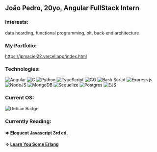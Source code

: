 ## João Pedro, 20yo, Angular FullStack Intern

### interests:
data hoarding, functional programming, plt, back-end architecture

### My Portfolio:
https://jpmaciel22.vercel.app/index.html

### Technologies:
![Angular](https://img.shields.io/badge/angular-%23DD0031.svg?style=for-the-badge&logo=angular&logoColor=white) ![C](https://img.shields.io/badge/c-%2300599C.svg?style=for-the-badge&logo=c&logoColor=white) ![Python](https://img.shields.io/badge/python-3670A0?style=for-the-badge&logo=python&logoColor=ffdd54) ![TypeScript](https://img.shields.io/badge/typescript-%23007ACC.svg?style=for-the-badge&logo=typescript&logoColor=white) ![GO](https://img.shields.io/badge/Go-00ADD8?logo=Go&logoColor=white&style=for-the-badge) ![Bash Script](https://img.shields.io/badge/bash_script-%23121011.svg?style=for-the-badge&logo=gnu-bash&logoColor=white) ![Express.js](https://img.shields.io/badge/express.js-%23404d59.svg?style=for-the-badge&logo=express&logoColor=%2361DAFB) ![NodeJS](https://img.shields.io/badge/node.js-6DA55F?style=for-the-badge&logo=node.js&logoColor=white) ![MongoDB](https://img.shields.io/badge/MongoDB-%234ea94b.svg?style=for-the-badge&logo=mongodb&logoColor=white) ![Sequelize](https://img.shields.io/badge/Sequelize-52B0E7?style=for-the-badge&logo=Sequelize&logoColor=white) ![Postgres](https://img.shields.io/badge/postgres-%23316192.svg?style=for-the-badge&logo=postgresql&logoColor=white) ![EJS](https://img.shields.io/badge/ejs-b4ca65.svg?style=for-the-badge&logo=EJS&logoColor=ac1d53)

### Current OS:
![Debian Badge](https://img.shields.io/badge/Debian-A81D33?logo=debian&logoColor=fff&style=for-the-badge)

### Currently Reading:
#### => [Eloquent Javascript 3rd ed.](https://eloquentjavascript.net/)
#### => [Learn You Some Erlang](https://learnyousomeerlang.com/)
